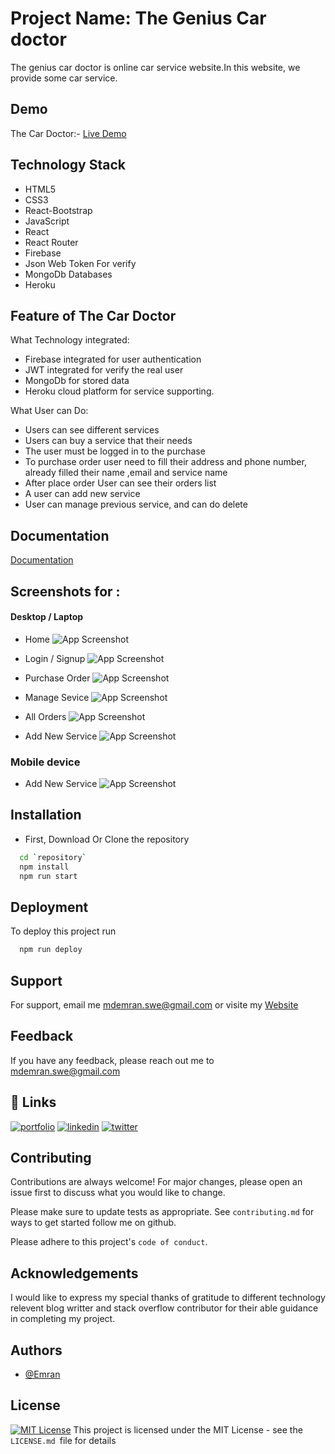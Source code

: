 
# Project Name: The Genius Car doctor

The genius car doctor is online car service website.In this website, we provide some car service.







## Demo
The Car Doctor:-
[Live Demo](https://genius-car-services-84f83.web.app/)

## Technology Stack
* HTML5
* CSS3
* React-Bootstrap
* JavaScript
* React
* React Router
* Firebase
* Json Web Token For verify
* MongoDb Databases
* Heroku 
## Feature of The Car Doctor
What Technology integrated:
* Firebase integrated for user authentication
* JWT integrated for verify the real user
* MongoDb for stored data
* Heroku cloud platform for service supporting.

What User can Do:
- Users can see different services
- Users can buy a service that their needs
- The user must be logged in to the purchase
- To purchase order user need to fill their address and phone number, already filled their name ,email and service name 
- After place order User can see their orders list
- A user can add new service
- User can manage previous service, and can do delete
## Documentation

[Documentation](https://github.com/EmranSWE/the-car-doctor/blob/main/README.md)

## Screenshots for :
#### Desktop / Laptop

- Home
![App Screenshot](https://i.ibb.co/TRtHKcL/screencapture-genius-car-services-84f83-web-app-2022-11-25-23-35-47.png)
- Login / Signup
![App Screenshot](https://i.ibb.co/mHg87zc/screencapture-genius-car-services-84f83-web-app-login-2022-11-25-23-34-43.png)

- Purchase Order
![App Screenshot](https://i.ibb.co/jbqpxVf/screencapture-genius-car-services-84f83-web-app-checkout-6337183cbbbe778378b47058-2022-11-25-23-37-2.png)

- Manage Sevice
![App Screenshot](https://i.ibb.co/Lxx10J2/screencapture-genius-car-services-84f83-web-app-manage-2022-11-25-23-38-58.png)

- All Orders 
![App Screenshot](https://i.ibb.co/N6YdqGq/screencapture-genius-car-services-84f83-web-app-orders-2022-11-25-23-40-18.png)

- Add New Service
![App Screenshot](https://i.ibb.co/5MRj6bb/screencapture-genius-car-services-84f83-web-app-addservice-2022-11-25-23-41-27.png)

### Mobile device

- Add New Service
![App Screenshot](https://i.ibb.co/7GqRkYh/screencapture-genius-car-services-84f83-web-app-2022-11-25-23-43-14.png)
## Installation
- First, Download Or Clone the repository

```bash
  cd `repository`
  npm install 
  npm run start
```

## Deployment

To deploy this project run

```bash
  npm run deploy
```


## Support

For support, email me mdemran.swe@gmail.com or visite my  [Website](https://emran-portfolio.web.app/)


## Feedback

If you have any feedback, please reach out me to
mdemran.swe@gmail.com


## 🔗 Links
[![portfolio](https://img.shields.io/badge/my_portfolio-000?style=for-the-badge&logo=ko-fi&logoColor=white)](https://emran-portfolio.web.app/)
[![linkedin](https://img.shields.io/badge/linkedin-0A66C2?style=for-the-badge&logo=linkedin&logoColor=white)](https://www.linkedin.com/in/emran2k18/)
[![twitter](https://img.shields.io/badge/twitter-1DA1F2?style=for-the-badge&logo=twitter&logoColor=white)](https://twitter.com/EmranSwe)


## Contributing

Contributions are always welcome!
For major changes, please open an issue first to discuss what you would like to change.

Please make sure to update tests as appropriate.
See `contributing.md` for ways to get started follow me on github.

Please adhere to this project's `code of conduct`.
## Acknowledgements

I would like to express my special thanks of gratitude to different technology relevent blog writter and stack overflow contributor for their able guidance in completing my project.


## Authors

- [@Emran](https://github.com/EmranSWE)


## License

[![MIT License](https://img.shields.io/badge/License-MIT-green.svg)](https://choosealicense.com/licenses/mit/) This project is licensed under the MIT License - see the `LICENSE.md `file for details



